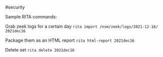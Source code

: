 #security 

Sample RITA commands:

Grab zeek logs for a certain day
`rita import /nsm/zeek/logs/2021-12-16/ 2021dec16`

Package them as an HTML report
`rita html-report 2021dec16`

Delete set
`rita delete 2021dec16`

